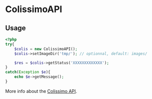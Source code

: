 # ColissimoAPI

## Usage

```php
<?php
try{
	$colis = new ColissimoAPI();
	$colis->setImageDir('tmp/'); // optionnal, default: images/

	$res = $colis->getStatus('XXXXXXXXXXXXX');
}
catch(Exception $e){
	echo $e->getMessage();
}
```

More info about the [Colissimo API](http://www.lackofinspiration.com/news-3-110-l-api-cachee-de-colissimo.html).
